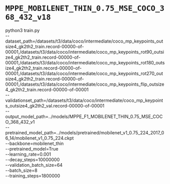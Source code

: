 `MPPE_MOBILENET_THIN_0.75_MSE_COCO_368_432_v18`
===
python3 train.py \
--dataset_path=/datasets/t3/data/coco/intermediate/coco_mp_keypoints_outsize4_gk2th2_train.record-00000-of-00001,/datasets/t3/data/coco/intermediate/coco_mp_keypoints_rot90_outsize4_gk2th2_train.record-00000-of-00001,/datasets/t3/data/coco/intermediate/coco_mp_keypoints_rot180_outsize4_gk2th2_train.record-00000-of-00001,/datasets/t3/data/coco/intermediate/coco_mp_keypoints_rot270_outsize4_gk2th2_train.record-00000-of-00001,/datasets/t3/data/coco/intermediate/coco_mp_keypoints_flip_outsize4_gk2th2_train.record-00000-of-00001 \
--validationset_path=/datasets/t3/data/coco/intermediate/coco_mp_keypoints_outsize4_gk2th2_val.record-00000-of-00001 \
--output_model_path=../models/MPPE_F1_MOBILENET_THIN_0.75_MSE_COCO_368_432_v1 \
--pretrained_model_path=../models/pretrained/mobilenet_v1_0.75_224_2017_06_14/mobilenet_v1_0.75_224.ckpt \
--backbone=mobilenet_thin \
--pretrained_model=True \
--learning_rate=0.001 \
--decay_steps=10000000 \
--validation_batch_size=64 \
--batch_size=8 \
--training_steps=1800000